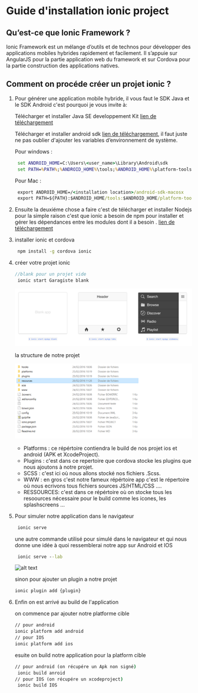 # Guide d'installation ionic project
##  Qu’est-ce que Ionic Framework ?

 Ionic Framework est un mélange d’outils et de technos pour développer des applications mobiles hybrides rapidement et facilement. Il s’appuie sur AngularJS pour la partie application web du framework et sur Cordova  pour la partie construction des applications natives. 
##  Comment on procéde créer un projet ionic ? 
1. Pour générer une application mobile hybride, il vous faut le SDK Java et le SDK Android c'est pourquoi je vous invite à:

     Télécharger et installer Java SE developpement Kit    [lien de téléchargement](http://www.oracle.com/technetwork/java/javase/downloads/jdk7-downloads-1880260.html) 
     
    Télécharger et installer android sdk   [lien de téléchargement](http://developer.android.com/sdk/index.html#Othe), 
    il faut juste ne pas oublier d'ajouter les variables d’environnement de système.
    
    Pour windows :
    ```cmd
     set ANDROID_HOME=C:\Users\<user_name>\Library\Android\sdk
     set PATH=%PATH%;%ANDROID_HOME%\tools;%ANDROID_HOME%\platform-tools
    ```
     Pour Mac :
    ```cmd
     export ANDROID_HOME=/<installation location>/android-sdk-macosx
     export PATH=${PATH}:$ANDROID_HOME/tools:$ANDROID_HOME/platform-tools
    ```
    
    
2. Ensuite la deuxiéme chose a faire c'est de télécharger et installer Nodejs pour la simple raison c'est que ionic a besoin de npm pour  installer et gérer les dépendances entre les modules dont il a besoin  . 
    [lien de téléchargement](https://nodejs.org/en/)
3. installer ionic et cordova 
    ```cmd
     npm install -g cordova ionic
    ```
4. créer votre projet ionic 

    ```javascript
    //blank pour un projet vide 
     ionic start Garagiste blank
    ```
   ![alt text](https://github.com/abouelaiz/ionic_install/blob/master/images/start.PNG " Logo Title Text 1")
   
   la structure de notre projet 
   
      ![alt text](https://github.com/abouelaiz/ionic_install/blob/master/images/structure.PNG " Logo Title Text 1")
    * Platforms : ce répértoire contiendra le build de nos projet ios et android (APK et XcodeProject).
    * Plugins   : c'est dans ce repertoire que cordova stocke les plugins que nous ajoutons à notre projet.
    * SCSS      : c'est ici où nous allons stocké nos fichiers .Scss.
    * WWW :      en gros c'est notre fameux répértoire app c'est le répertoire où nous ecrivons tous fichiers sources  JS/HTML/CSS ....
    * RESSOURCES: c'est dans ce répértoire où on stocke  tous les resoources nécessaire pour le build comme les icones,  les splashscreens ...
5. Pour simuler notre application dans le navigateur 

   ```cmd
    ionic serve
    ```
    une autre commande utilisé pour simulé dans le navigateur et qui nous donne une idée à quoi ressemblerai notre app sur Android et IOS
   ```cmd
    ionic serve --lab
    ```
    
    ![alt text](https://github.com/abouelaiz/ionic_install/blob/master/images/lab.PNG "Logo Title Text 1")
     
     sinon pour ajouter un plugin a notre projet 
      ```cmd
    ionic plugin add {plugin}
    ```
     
6. Enfin on est arrivé  au  build   de l'application  

   on commence par ajouter notre platforme cible

    ```cmd
    // pour android
    ionic platform add android
    // pour IOS
    ionic platform add ios
    ```
    esuite on build notre application pour la platform cible

    ```cmd
    // pour android (on récupére un Apk non signé)
     ionic build anroid 
    // pour IOS (on récupére un xcodeproject)
     ionic build IOS
    ```    
    
